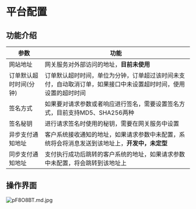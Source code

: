 # 平台配置

## 功能介绍

| 参数           | 功能                                                      |
|--------------|---------------------------------------------------------|
| 网站地址         | 网关服务对外部访问的地址，**目前未使用**                                  |
| 订单默认超时时间(分钟) | 订单默认超时时间，单位为分钟，订单超过该时间未支付，自动取消订单，如果接口中未设置超时时间，使用设置的超时时间 |
| 签名方式         | 如果要对请求参数或者响应进行签名，需要设置签名方式，目前支持MD5、SHA256两种              |
| 签名秘钥         | 进行请求签名时使用的秘钥，需要在网关服务中设置                                 |
| 异步支付通知地址     | 客户系统接收通知的地址，如果请求参数中未配置，系统将会将消息发送到该地址上，**开发中，未定型**       |
| 同步支付通知地址     | 支付执行成功后跳转的客户系统的地址，如果请求参数中未配置，将会跳转到该地址上                  |


## 操作界面
![pF8O8BT.md.jpg](https://s11.ax1x.com/2024/02/14/pF8O8BT.md.jpg)

